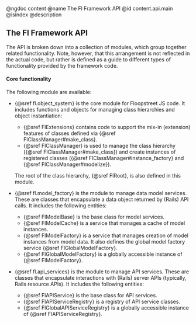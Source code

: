 @ngdoc content
@name The Fl Framework API
@id content.api.main
@isindex
@description

## The Fl Framework API

The API is broken down into a collection of modules, which group together related functionality.
Note, however, that this arrangement is not reflected in the actual code, but rather is defined
as a guide to different types of functionality provided by the framework code.

#### Core functionality

The following module are available:

- {@sref fl.object_system} is the core module for Floopstreet JS code. It includes functions
  and objects for managing class hierarchies and object instantiation:
  - {@sref FlExtensions} contains code to support the mix-in (extension) features
    of classes defined via {@sref FlClassManager#make_class}.
  - {@sref FlClassManager} is used to manage the class hierarchy
    ({@sref FlClassManager#make_class}) and create instances of registered classes
    ({@sref FlClassManager#instance_factory} and {@sref FlClassManager#modelize}).

  The root of the class hierarchy, {@sref FlRoot}, is also defined in this module.

- {@sref fl.model_factory} is the module to manage data model services. These are classes that
  encapsulate a data object returned by (Rails) API calls.
  It includes the following entities:
  - {@sref FlModelBase} is the base class for model services.
  - {@sref FlModelCache} is a service that manages a cache of model instances.
  - {@sref FlModelFactory} is a service that manages creation of model instances from model data.
    It also defines the global model factory service {@sref FlGlobalModelFactory}.
  - {@sref FlGlobalModelFactory} is a globally accessible instance of {@sref FlModelFactory}.

- {@sref fl.api_services} is the module to manage API services. These are classes that
  encapsulate interactions with (Rails) server APIs (typically, Rails resource APIs).
  It includes the following entities:
  - {@sref FlAPIService} is the base class for API services.
  - {@sref FlAPIServiceRegistry} is a registry of API service classes.
  - {@sref FlGlobalAPIServiceRegistry} is a globally accessible instance of {@sref FlAPIServiceRegistry}.
